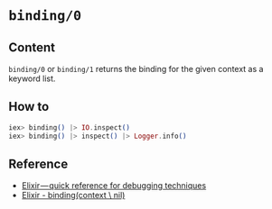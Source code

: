 # `binding/0`
## Content

`binding/0` or `binding/1` returns the binding for the given context as a keyword list.

## How to

```elixir
iex> binding() |> IO.inspect()
iex> binding() |> inspect() |> Logger.info()
```

## Reference
- [Elixir — quick reference for debugging techniques](https://medium.com/@leandrocesquini/elixir-quick-reference-for-debugging-techniques-8dad3920ab93)
- [Elixir - binding(context \\ nil)](https://hexdocs.pm/elixir/Kernel.html#binding/1)
